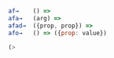```Javascript

af→    () => 
afa→   (arg) => 
afad→  ({prop, prop}) =>
afo→   () => ({prop: value})

(> 


```